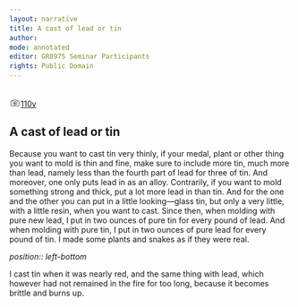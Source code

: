 ```yaml
---
layout: narrative
title: A cast of lead or tin
author:
mode: annotated
editor: GR8975 Seminar Participants
rights: Public Domain
---
```


 <br/><a href="http://gallica.bnf.fr/ark:/12148/btv1b10500001g/f226.image"><img src="../assets/photo-icon.png" alt="folio images" style="display:inline-block; margin-bottom:-3px;">110v</a><br/> 
## A cast of lead or tin

 
Because you want to cast tin very thinly, if your medal, plant or other thing you want to mold is thin and fine, make sure to include more tin, much more than lead, namely less than the fourth part of lead for three of tin. And moreover, one only puts lead in as an alloy. Contrarily, if you want to mold something strong and thick, put a lot more lead in than tin. And for the one and the other you can put in a little looking—glass tin, but only a very little, with a little resin, when you want to cast. Since then, when molding with pure new lead, I put in two ounces of pure tin for every pound of lead. And when molding with pure tin, I put in two ounces of pure lead for every pound of tin. I made some plants and snakes as if they were real.
 
*position:: left-bottom*

 I cast tin when it was nearly red, and the same thing with lead, which however had not remained in the fire for too long, because it becomes brittle and burns up. 
 